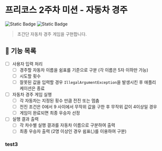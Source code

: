 # 프리코스 2주차 미션 - 자동차 경주

![Static Badge](https://img.shields.io/badge/precourse-week2-<color>)
![Static Badge](https://img.shields.io/badge/version-1.0.1-informational)

> 초간단 자동차 경주 게임을 구현합니다.

## 🚀 기능 목록

- [ ] 사용자 입력 처리
    - [ ] 경주할 자동차 이름을 쉼표를 기준으로 구분 (각 이름은 5자 이하만 가능)
    - [ ] 시도할 횟수
    - [ ] 잘못된 값을 입력할 경우 `IllegalArgumentException`을 발생시킨 후 애플리케이션은 종료
- [ ] 자동차 경주 게임 실행
    - [ ] 각 자동차는 지정된 횟수 만큼 전진 또는 멈춤
    - [ ] 전진 조건은 0에서 9 사이에서 무작위 값을 구한 후 무작위 값이 4이상일 경우
    - [ ] 게임이 완료되면 최종 우승자 선정
- [ ] 실행 결과 출력
    - [ ] 각 차수별 실행 결과를 자동차 이름으로 구분하여 출력
    - [ ] 최종 우승자 출력 (2명 이상인 경우 쉼표(,)를 이용하여 구분)

### test3